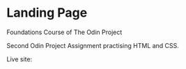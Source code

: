 # Landing Page
Foundations Course of The Odin Project

Second Odin Project Assignment practising HTML and CSS.

Live site: 